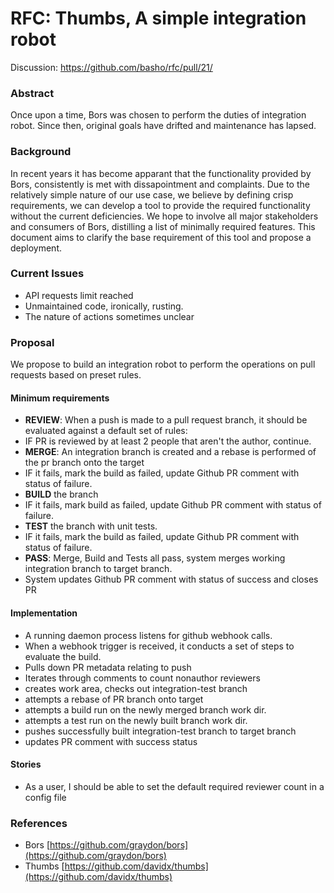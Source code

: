 # RFC: Thumbs, A simple integration robot

Discussion: https://github.com/basho/rfc/pull/21/

### Abstract

Once upon a time, Bors was chosen to perform the duties of integration robot.
Since then, original goals have drifted and maintenance has lapsed. 

### Background

In recent years it has become apparant that the functionality provided by Bors, consistently is met with dissapointment and complaints.
Due to the relatively simple nature of our use case, we believe by defining crisp requirements, we can develop a tool to provide the required functionality without the current deficiencies.
We hope to involve all major stakeholders and consumers of Bors, distilling a list of minimally required features. 
This document aims to clarify the base requirement of this tool and propose a deployment.

### Current Issues

- API requests limit reached
- Unmaintained code, ironically, rusting.
- The nature of actions sometimes unclear

### Proposal

We propose to build an integration robot to perform the operations on pull requests based on preset rules.


#### Minimum requirements

- **REVIEW**: When a push is made to a pull request branch, it should be evaluated against a default set of rules:
 -  IF PR is reviewed by at least 2 people that aren't the author, continue.
- **MERGE**: An integration branch is created and a rebase is performed of the pr branch onto the target
 - IF it fails, mark the build as failed, update Github PR comment with status of failure.
- **BUILD** the branch
 - IF it fails, mark build as failed, update Github PR comment with status of failure.
- **TEST** the branch with unit tests.
 - IF it fails, mark the build as failed, update Github PR comment with status of failure.
- **PASS**: Merge, Build and Tests all pass, system merges working integration branch to target branch. 
 - System updates Github PR comment with status of success and closes PR

#### Implementation 

- A running daemon process listens for github webhook calls.
- When a webhook trigger is received, it conducts a set of steps to evaluate the build.
- Pulls down PR metadata relating to push
- Iterates through comments to count nonauthor reviewers
- creates work area, checks out integration-test branch
- attempts a rebase of PR branch onto target
- attempts a build run on the newly merged branch work dir.
- attempts a test run on the newly built branch work dir.
- pushes successfully built integration-test branch to target branch
- updates PR comment with success status

#### Stories
- As a user, I should be able to set the default required reviewer count in a config file


### References

- Bors [https://github.com/graydon/bors](https://github.com/graydon/bors)
- Thumbs [https://github.com/davidx/thumbs](https://github.com/davidx/thumbs)
